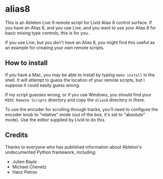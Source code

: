 # alias8

This is an Ableton Live 9 remote script for Livid Alias 8 control surface. If you have an Alias 8, and you use Live, and you want to use your Alias 8 for basic mixing type controls, this is for you.

If you use Live, but you don't have an Alias 8, you might find this useful as an example for creating your own remote scripts.

## How to install

If you have a Mac, you may be able to install by typing `make install` in the shell. It will attempt to guess the location of your remote scripts, but I suppose it could easily guess wrong. 

If my script guesses wrong, or if you use Windows, you should find your `MIDI Remote Scripts` directory and copy the `alias8` directory in there.

To use the encoder for scrolling through tracks, you'll need to configure the encoder knob to "relative" mode (out of the box, it's set to "absolute" mode). Use the editor supplied by Livid to do this.

## Credits

Thanks to everyone who has published information about Ableton's undocumented Python framework, including:

- Julien Bayle
- Michael Chenetz
- Hanz Petrov
